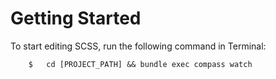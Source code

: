 # Getting Started

To start editing SCSS, run the following command in Terminal:

		$	cd [PROJECT_PATH] && bundle exec compass watch